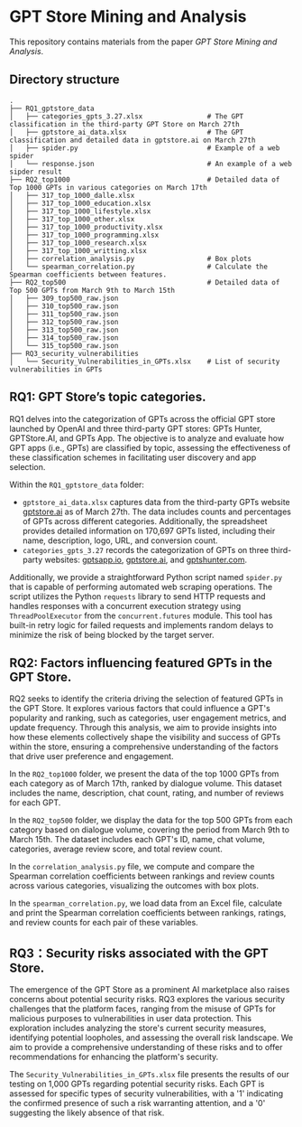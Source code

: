 # GPT Store Mining and Analysis
This repository contains materials from the paper *GPT Store Mining and Analysis*.
## Directory structure
```
.
├── RQ1_gptstore_data
│   ├── categories_gpts_3.27.xlsx                # The GPT classification in the third-party GPT Store on March 27th
│   ├── gptstore_ai_data.xlsx                    # The GPT classification and detailed data in gptstore.ai on March 27th
│   ├── spider.py                                # Example of a web spider
│   └── response.json                            # An example of a web sipder result
├── RQ2_top1000                                  # Detailed data of Top 1000 GPTs in various categories on March 17th
│   ├── 317_top_1000_dalle.xlsx
│   ├── 317_top_1000_education.xlsx
│   ├── 317_top_1000_lifestyle.xlsx
│   ├── 317_top_1000_other.xlsx
│   ├── 317_top_1000_productivity.xlsx
│   ├── 317_top_1000_programming.xlsx
│   ├── 317_top_1000_research.xlsx
│   ├── 317_top_1000_writting.xlsx
│   ├── correlation_analysis.py                  # Box plots
│   └── spearman_correlation.py                  # Calculate the Spearman coefficients between features.
├── RQ2_top500                                   # Detailed data of Top 500 GPTs from March 9th to March 15th
│   ├── 309_top500_raw.json
│   ├── 310_top500_raw.json
│   ├── 311_top500_raw.json
│   ├── 312_top500_raw.json
│   ├── 313_top500_raw.json
│   ├── 314_top500_raw.json
│   └── 315_top500_raw.json
├── RQ3_security_vulnerabilities
│   └── Security_Vulnerabilities_in_GPTs.xlsx    # List of security vulnerabilities in GPTs
```
## RQ1: GPT Store’s topic categories.
RQ1 delves into the categorization of GPTs across the official GPT store launched by OpenAI and three third-party GPT stores: GPTs Hunter, GPTStore.AI, and GPTs App. The objective is to analyze and evaluate how GPT apps (i.e., GPTs) are classified by topic, assessing the effectiveness of these classification schemes in facilitating user discovery and app selection. 

Within the `RQ1_gptstore_data` folder:
- `gptstore_ai_data.xlsx` captures data from the third-party GPTs website [gptstore.ai](https://gptstore.ai) as of March 27th. The data includes counts and percentages of GPTs across different categories. Additionally, the spreadsheet provides detailed information on 170,697 GPTs listed, including their name, description, logo, URL, and conversion count.
- `categories_gpts_3.27` records the categorization of GPTs on three third-party websites: [gptsapp.io](https://gptsapp.io), [gptstore.ai](https://gptstore.ai), and [gptshunter.com](https://gptshunter.com).

Additionally, we provide a straightforward Python script named `spider.py` that is capable of performing automated web scraping operations. The script utilizes the Python `requests` library to send HTTP requests and handles responses with a concurrent execution strategy using `ThreadPoolExecutor` from the `concurrent.futures` module. This tool has built-in retry logic for failed requests and implements random delays to minimize the risk of being blocked by the target server.

## RQ2: Factors influencing featured GPTs in the GPT Store.
RQ2 seeks to identify the criteria driving the selection of featured GPTs in the GPT Store.  It explores various factors that could influence a GPT's popularity and ranking, such as categories, user engagement metrics, and update frequency.  Through this analysis, we aim to provide insights into how these elements collectively shape the visibility and success of GPTs within the store, ensuring a comprehensive understanding of the factors that drive user preference and engagement.

In the `RQ2_top1000` folder, we present the data of the top 1000 GPTs from each category as of March 17th, ranked by dialogue volume. This dataset includes the name, description, chat count, rating, and number of reviews for each GPT. 

In the `RQ2_top500` folder, we display the data for the top 500 GPTs from each category based on dialogue volume, covering the period from March 9th to March 15th. The dataset includes each GPT's ID, name, chat volume, categories, average review score, and total review count.

In the `correlation_analysis.py` file, we compute and compare the Spearman correlation coefficients between rankings and review counts across various categories, visualizing the outcomes with box plots.

In the `spearman_correlation.py`, we load data from an Excel file, calculate and print the Spearman correlation coefficients between rankings, ratings, and review counts for each pair of these variables.

## RQ3：Security risks associated with the GPT Store.
The emergence of the GPT Store as a prominent AI marketplace also raises concerns about potential security risks. RQ3 explores the various security challenges that the platform faces, ranging from the misuse of GPTs for malicious purposes to vulnerabilities in user data protection. This exploration includes analyzing the store's current security measures, identifying potential loopholes, and assessing the overall risk landscape. We aim to provide a comprehensive understanding of these risks and to offer recommendations for enhancing the platform's security.

The `Security_Vulnerabilities_in_GPTs.xlsx` file presents the results of our testing on 1,000 GPTs regarding potential security risks. Each GPT is assessed for specific types of security vulnerabilities, with a '1' indicating the confirmed presence of such a risk warranting attention, and a '0' suggesting the likely absence of that risk.
